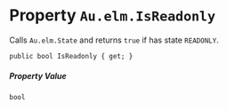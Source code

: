 # Property `Au.elm.IsReadonly`

Calls `Au.elm.State` and returns `true` if has state `READONLY`.

```
public bool IsReadonly { get; }
```

##### Property Value

`bool`